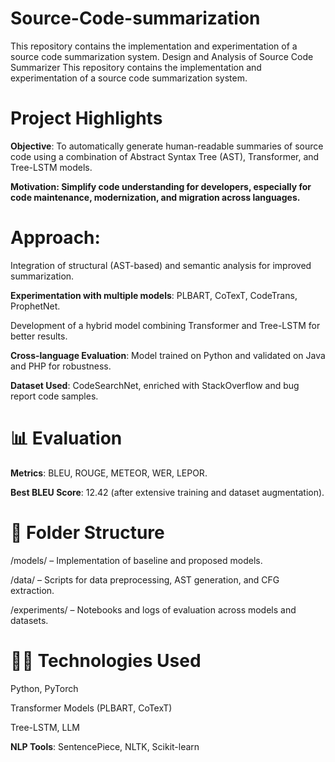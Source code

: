 # Source-Code-summarization
This repository contains the implementation and experimentation of a source code summarization system.
Design and Analysis of Source Code Summarizer
This repository contains the implementation and experimentation of a source code summarization system.

# Project Highlights
**Objective**: To automatically generate human-readable summaries of source code using a combination of Abstract Syntax Tree (AST), Transformer, and Tree-LSTM models.

**Motivation: Simplify code understanding for developers, especially for code maintenance, modernization, and migration across languages.**

# Approach:

Integration of structural (AST-based) and semantic analysis for improved summarization.

**Experimentation with multiple models**: PLBART, CoTexT, CodeTrans, ProphetNet.

Development of a hybrid model combining Transformer and Tree-LSTM for better results.

**Cross-language Evaluation**: Model trained on Python and validated on Java and PHP for robustness.

**Dataset Used**: CodeSearchNet, enriched with StackOverflow and bug report code samples.

# 📊 Evaluation
**Metrics**: BLEU, ROUGE, METEOR, WER, LEPOR.

**Best BLEU Score**: 12.42 (after extensive training and dataset augmentation).

# 📁 Folder Structure
/models/ – Implementation of baseline and proposed models.

/data/ – Scripts for data preprocessing, AST generation, and CFG extraction.

/experiments/ – Notebooks and logs of evaluation across models and datasets.

# 👨‍💻 Technologies Used
Python, PyTorch

Transformer Models (PLBART, CoTexT)

Tree-LSTM, LLM

**NLP Tools**: SentencePiece, NLTK, Scikit-learn
